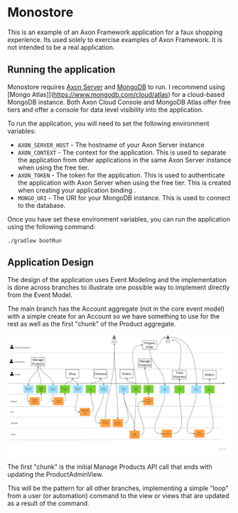 # Monostore

This is an example of an Axon Framework application for a faux shopping experience. Its used solely to exercise examples of Axon Framework. It is not intended to be a real application.

## Running the application

Monostore requires [Axon Server](https://console.cloud.axoniq.io/) and [MongoDB](https://www.mongodb.com/) to run. I recommend using [Mongo Atlas]](https://www.mongodb.com/cloud/atlas) for a cloud-based MongoDB instance. Both Axon Cloud Console and MongoDB Atlas offer free tiers and offer a console for data level visibility into the application.

To run the application, you will need to set the following environment variables:

- `AXON_SERVER_HOST` - The hostname of your Axon Server instance
- `AXON_CONTEXT` - The context for the application. This is used to separate the application from other applications in the same Axon Server instance when using the free tier.
- `AXON_TOKEN` - The token for the application. This is used to authenticate the application with Axon Server when using the free tier. This is created when creating your application binding .
- `MONGO_URI` - The URI for your MongoDB instance. This is used to connect to the database.

Once you have set these environment variables, you can run the application using the following command:

```shell
./gradlew bootRun
```

## Application Design

The design of the application uses Event Modeling and the implementation is done across branches to illustrate one possible way to implement directly from the Event Model. 

The main branch has the Account aggregate (not in the core event model) with a simple create for an Account so we have something to use for the rest as well as the first "chunk" of the Product aggregate.

![Event Model](./docs/diagrams/core-event-model.png)

The first "chunk" is the initial Manage Products API call that ends with updating the ProductAdminView.

This will be the pattern for all other branches, implementing a simple "loop" from a user (or automation) command to 
the view or views that are updated as a result of the command.

